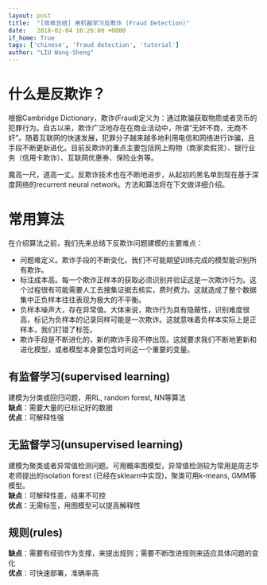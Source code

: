 ```yaml
---
layout: post
title:  "[简单总结] 用机器学习反欺诈 (Fraud Detection)"
date:   2018-02-04 16:26:00 +0800
if_home: True
tags: ['chinese', 'fraud detection', 'tutorial']
author: "LIU Wang-Sheng"
---
```


# 什么是反欺诈？
根据Cambridge Dictionary，欺诈(Fraud)定义为：通过欺骗获取物质或者货币的犯罪行为。自古以来，欺诈广泛地存在在商业活动中，所谓“无奸不商，无商不奸”。随着互联网的快速发展，犯罪分子越来越多地利用电信和网络进行诈骗，且手段不断更新进化。目前反欺诈的重点主要包括网上购物（商家卖假货）、银行业务（信用卡欺诈）、互联网优惠券、保险业务等。

魔高一尺，道高一丈。反欺诈技术也在不断地进步，从起初的黑名单到现在基于深度网络的recurrent neural network。方法和算法将在下文做详细介绍。

# 常用算法
在介绍算法之前，我们先来总结下反欺诈问题建模的主要难点：

* 问题难定义。欺诈手段的不断变化，我们不可能期望训练完成的模型能识别所有欺诈。
* 标注成本高。每一个欺诈正样本的获取必须识别并验证这是一次欺诈行为。这个过程很有可能需要人工去搜集证据去核实，费时费力。这就造成了整个数据集中正负样本往往表现为极大的不平衡。
* 负样本噪声大，存在异常值。大体来说，欺诈行为具有隐蔽性，识别难度很高，标记为负样本的记录同样可能是一次欺诈。这就意味着负样本实际上是正样本，我们打错了标签。
* 欺诈手段是不断进化的，新的欺诈手段不停出现。这就要求我们不断地更新和进化模型，或者模型本身要包含时间这一个重要的变量。

<!-- more -->

## 有监督学习(supervised learning)
建模为分类或回归问题，用RL, random forest, NN等算法  
**缺点**：需要大量的已标记好的数据  
**优点**：可解释性强

## 无监督学习(unsupervised learning)
建模为聚类或者异常值检测问题。可用概率图模型，异常值检测较为常用是周志华老师提出的isolation forest (已经在sklearn中实现)，聚类可用k-means, GMM等模型。  
**缺点**：可解释性差，结果不可控  
**优点**：无需标签，用图模型可以提高解释性

## 规则(rules)
**缺点**：需要有经验作为支撑，来提出规则；需要不断改进规则来适应具体问题的变化  
**优点**：可快速部署，准确率高  


